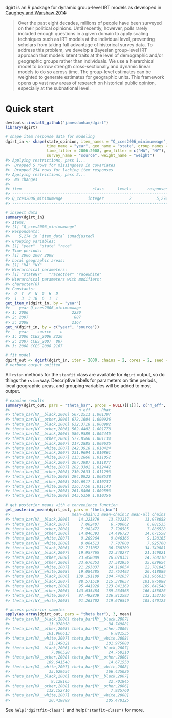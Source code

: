 dgirt is an R package for dynamic group-level IRT models as developed in [Caughey and Warshaw 2014](http://pan.oxfordjournals.org/content/early/2015/02/04/pan.mpu021.full.pdf+html):

> Over the past eight decades, millions of people have been surveyed on their political opinions. Until recently, however, polls rarely included enough questions in a given domain to apply scaling techniques such as IRT models at the individual level, preventing scholars from taking full advantage of historical survey data. To address this problem, we develop a Bayesian group-level IRT approach that models latent traits at the level of demographic and/or geographic groups rather than individuals. We use a hierarchical model to borrow strength cross-sectionally and dynamic linear models to do so across time. The group-level estimates can be weighted to generate estimates for geographic units. This framework opens up vast new areas of research on historical public opinion, especially at the subnational level.

Quick start
===========

``` r
devtools::install_github("jamesdunham/dgirt")
library(dgirt)
```

``` r
# shape item response data for modeling
dgirt_in <- shape(state_opinion, item_names = "Q_cces2006_minimumwage",
                  time_name = "year", geo_name = "state", group_names = "race",
                  time_filter = 2006:2008, geo_filter = c("MA", "NY"),
                  survey_name = "source", weight_name = "weight")
#> Applying restrictions, pass 1...
#>  Dropped 5 rows for missingness in covariates
#>  Dropped 254 rows for lacking item responses
#> Applying restrictions, pass 2...
#>  No changes
#> 
#> item                               class      levels       responses
#> --------------------------------------------------------------------
#> Q_cces2006_minimumwage           integer           2           5,274
#> --------------------------------------------------------------------

# inspect data
summary(dgirt_in)
#> Items:
#> [1] "Q_cces2006_minimumwage"
#> Respondents:
#>    5,274 in `item_data` (unadjusted)
#> Grouping variables:
#> [1] "year"  "state" "race" 
#> Time periods:
#> [1] 2006 2007 2008
#> Local geographic areas:
#> [1] "MA" "NY"
#> Hierarchical parameters:
#> [1] "stateNY"   "raceother" "racewhite"
#> Hierarchical parameters with modifiers:
#> character(0)
#> Constants:
#>  Q  T  P  N  G  H  D 
#>  1  3  3 18  6  1  1
get_item_n(dgirt_in, by = "year")
#>    year Q_cces2006_minimumwage
#> 1: 2006                   2220
#> 2: 2007                    887
#> 3: 2008                   2167
get_n(dgirt_in, by = c("year", "source"))
#>    year    source    n
#> 1: 2006 CCES_2006 2220
#> 2: 2007 CCES_2007  887
#> 3: 2008 CCES_2008 2167
```

``` r
# fit model
dgirt_out <- dgirt(dgirt_in, iter = 2000, chains = 2, cores = 2, seed = 42)
# verbose output omitted
```

All `rstan` methods for the `stanfit` class are available for `dgirt` output, so do things the `rstan` way. Descriptive labels for parameters on time periods, local geographic areas, and grouping variables will be added to most output.

``` r
# examine results
summary(dgirt_out, pars = "theta_bar", probs = NULL)[[1]][, c("n_eff", "Rhat")]
#>                              n_eff     Rhat
#> theta_bar[MA__black,2006] 567.2511 1.001307
#> theta_bar[NY__other,2006] 672.1604 1.000926
#> theta_bar[MA__black,2006] 632.3718 1.000982
#> theta_bar[NY__other,2006] 562.4402 1.001778
#> theta_bar[MA__black,2006] 586.9589 1.002445
#> theta_bar[NY__other,2006] 577.8566 1.001134
#> theta_bar[NY__black,2007] 217.2885 1.009635
#> theta_bar[MA__white,2007] 242.3918 1.010424
#> theta_bar[NY__black,2007] 231.9694 1.010861
#> theta_bar[MA__white,2007] 213.2866 1.011052
#> theta_bar[NY__black,2007] 207.3987 1.011877
#> theta_bar[MA__white,2007] 202.3302 1.012442
#> theta_bar[MA__other,2008] 230.2633 1.011293
#> theta_bar[NY__white,2008] 294.0922 1.008538
#> theta_bar[MA__other,2008] 249.6917 1.010232
#> theta_bar[NY__white,2008] 236.7750 1.011143
#> theta_bar[MA__other,2008] 261.8406 1.009593
#> theta_bar[NY__white,2008] 245.5359 1.010356

# get posterior means with a convenience function
get_posterior_mean(dgirt_out, pars = "theta_bar")
#>                           mean-chain:1 mean-chain:2 mean-all chains
#> theta_bar[MA__black,2006]    14.223879    13.732237       13.978058
#> theta_bar[NY__black,2007]     7.062407     6.700662        6.881535
#> theta_bar[MA__other,2008]     7.982472     7.790585        7.886528
#> theta_bar[NY__other,2006]    14.846393    14.496723       14.671558
#> theta_bar[MA__white,2007]     9.209964     9.046366        9.128165
#> theta_bar[NY__white,2008]     8.064513     7.787008        7.925760
#> theta_bar[MA__black,2006]    32.711052    36.788709       34.749881
#> theta_bar[NY__black,2007]    19.957765    22.340277       21.149021
#> theta_bar[MA__other,2008]    23.458089    26.078331       24.768210
#> theta_bar[NY__other,2006]    33.676353    37.582956       35.629654
#> theta_bar[MA__white,2007]    21.293037    24.110654       22.701845
#> theta_bar[NY__white,2008]    19.084285    21.753493       20.418889
#> theta_bar[MA__black,2006]   139.191189   184.742037      161.966613
#> theta_bar[NY__black,2007]    88.571519   115.378657      101.975088
#> theta_bar[MA__other,2008]    95.441928   123.841169      109.641548
#> theta_bar[NY__other,2006]   143.635484   189.234568      166.435026
#> theta_bar[MA__white,2007]    97.492839   126.812593      112.152716
#> theta_bar[NY__white,2008]    91.263702   119.676549      105.470125

# access posterior samples
apply(as.array(dgirt_out, pars = "theta_bar"), 3, mean)
#> theta_bar[MA__black,2006] theta_bar[NY__black,2007] 
#>                 13.978058                 34.749881 
#> theta_bar[MA__other,2008] theta_bar[NY__other,2006] 
#>                161.966613                  6.881535 
#> theta_bar[MA__white,2007] theta_bar[NY__white,2008] 
#>                 21.149021                101.975088 
#> theta_bar[MA__black,2006] theta_bar[NY__black,2007] 
#>                  7.886528                 24.768210 
#> theta_bar[MA__other,2008] theta_bar[NY__other,2006] 
#>                109.641548                 14.671558 
#> theta_bar[MA__white,2007] theta_bar[NY__white,2008] 
#>                 35.629654                166.435026 
#> theta_bar[MA__black,2006] theta_bar[NY__black,2007] 
#>                  9.128165                 22.701845 
#> theta_bar[MA__other,2008] theta_bar[NY__other,2006] 
#>                112.152716                  7.925760 
#> theta_bar[MA__white,2007] theta_bar[NY__white,2008] 
#>                 20.418889                105.470125
```

See `help("dgirtfit-class")` and help`("stanfit-class")` for more.
